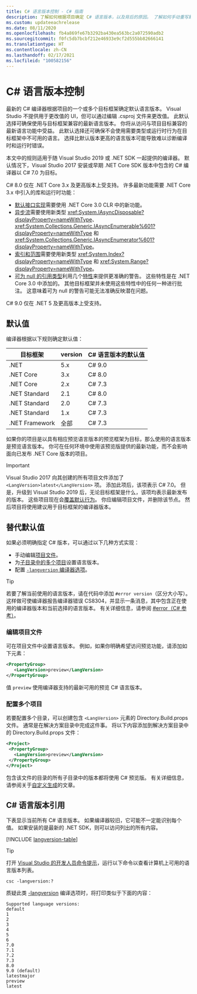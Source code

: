 ```yaml
---
title: C# 语言版本控制 - C# 指南
description: 了解如何根据项目确定 C# 语言版本，以及背后的原因。 了解如何手动重写默认值。
ms.custom: updateeachrelease
ms.date: 08/11/2020
ms.openlocfilehash: fb4a869fe67b3292ba430ea563bc2a072590adb2
ms.sourcegitcommit: f0fc5db7bcbf212e46933e9cf2d555bb82666141
ms.translationtype: HT
ms.contentlocale: zh-CN
ms.lasthandoff: 02/17/2021
ms.locfileid: "100582156"
---
```

# <a name="c-language-versioning"></a>C# 语言版本控制

最新的 C# 编译器根据项目的一个或多个目标框架确定默认语言版本。 Visual Studio 不提供用于更改值的 UI，但可以通过编辑 .csproj 文件来更改值。 此默认选择可确保使用与目标框架兼容的最新语言版本。 你将从访问与项目目标兼容的最新语言功能中受益。 此默认选择还可确保不会使用需要类型或运行时行为在目标框架中不可用的语言。 选择比默认版本更高的语言版本可能导致难以诊断编译时和运行时错误。

本文中的规则适用于随 Visual Studio 2019 或 .NET SDK 一起提供的编译器。 默认情况下，Visual Studio 2017 安装或早期 .NET Core SDK 版本中包含的 C# 编译器以 C# 7.0 为目标。

C# 8.0 仅在 .NET Core 3.x 及更高版本上受支持。 许多最新功能需要 .NET Core 3.x 中引入的库和运行时功能：

- [默认接口实现](../whats-new/csharp-8.md#default-interface-methods)需要使用 .NET Core 3.0 CLR 中的新功能。
- [异步流](../whats-new/csharp-8.md#asynchronous-streams)需要使用新类型 <xref:System.IAsyncDisposable?displayProperty=nameWithType>、<xref:System.Collections.Generic.IAsyncEnumerable%601?displayProperty=nameWithType> 和 <xref:System.Collections.Generic.IAsyncEnumerator%601?displayProperty=nameWithType>。
- [索引和范围](../whats-new/csharp-8.md#indices-and-ranges)需要使用新类型 <xref:System.Index?displayProperty=nameWithType> 和 <xref:System.Range?displayProperty=nameWithType>。
- [可为 null 的引用类型](../whats-new/csharp-8.md#nullable-reference-types)利用几个[特性](attributes/nullable-analysis.md)来提供更准确的警告。 这些特性是在 .NET Core 3.0 中添加的。 其他目标框架并未使用这些特性中的任何一种进行批注。 这意味着可为 null 的警告可能无法准确反映潜在问题。

C# 9.0 仅在 .NET 5 及更高版本上受支持。

## <a name="defaults"></a>默认值

编译器根据以下规则确定默认值：

| 目标框架 | version | C# 语言版本的默认值 |
|------------------|---------|-----------------------------|
| .NET             | 5.x     | C# 9.0                      |
| .NET Core        | 3.x     | C# 8.0                      |
| .NET Core        | 2.x     | C# 7.3                      |
| .NET Standard    | 2.1     | C# 8.0                      |
| .NET Standard    | 2.0     | C# 7.3                      |
| .NET Standard    | 1.x     | C# 7.3                      |
| .NET Framework   | 全部     | C# 7.3                      |

如果你的项目是以具有相应预览语言版本的预览框架为目标，那么使用的语言版本是预览语言版本。 你可在任何环境中使用该预览版提供的最新功能，而不会影响面向已发布 .NET Core 版本的项目。

> [!IMPORTANT]
> Visual Studio 2017 向其创建的所有项目文件添加了 `<LangVersion>latest</LangVersion>` 项。 添加此项后，该项表示 C# 7.0。 但是，升级到 Visual Studio 2019 后，无论目标框架是什么，该项均表示最新发布的版本。 这些项目现在会[覆盖默认行为](#override-a-default)。 你应编辑项目文件，并删除该节点。 然后项目将使用建议用于目标框架的编译器版本。

## <a name="override-a-default"></a>替代默认值

如果必须明确指定 C# 版本，可以通过以下几种方式实现：

- 手动编辑[项目文件](#edit-the-project-file)。
- 为[子目录中的多个项目](#configure-multiple-projects)设置语言版本。
- 配置 [`-langversion` 编译器选项](compiler-options/langversion-compiler-option.md)。

> [!TIP]
> 若要了解当前使用的语言版本，请在代码中添加 `#error version`（区分大小写）。 这样做可使编译器报告编译器错误 CS8304，并显示一条消息，其中包含正在使用的编译器版本和当前选择的语言版本。 有关详细信息，请参阅 [#error（C# 参考）](preprocessor-directives/preprocessor-error.md)。

### <a name="edit-the-project-file"></a>编辑项目文件

可在项目文件中设置语言版本。 例如，如果你明确希望访问预览功能，请添加如下元素：

```xml
<PropertyGroup>
   <LangVersion>preview</LangVersion>
</PropertyGroup>
```

值 `preview` 使用编译器支持的最新可用的预览 C# 语言版本。

### <a name="configure-multiple-projects"></a>配置多个项目

若要配置多个目录，可以创建包含 `<LangVersion>` 元素的 Directory.Build.props 文件。 通常是在解决方案目录中完成这件事。 将以下内容添加到解决方案目录中的 Directory.Build.props 文件：

```xml
<Project>
 <PropertyGroup>
   <LangVersion>preview</LangVersion>
 </PropertyGroup>
</Project>
```

包含该文件的目录的所有子目录中的版本都将使用 C# 预览版。 有关详细信息，请参阅关于[自定义生成](/visualstudio/msbuild/customize-your-build)的文章。

## <a name="c-language-version-reference"></a>C# 语言版本引用

下表显示当前所有 C# 语言版本。 如果编译器较旧，它可能不一定能识别每个值。 如果安装的是最新的 .NET SDK，则可以访问列出的所有内容。

[!INCLUDE [langversion-table](includes/langversion-table.md)]

> [!TIP]
> 打开 [Visual Studio 的开发人员命令提示](../../framework/tools/developer-command-prompt-for-vs.md)，运行以下命令以查看计算机上可用的语言版本列表。
>
> ```CMD
> csc -langversion:?
> ```
>
> 质疑此类 [-langversion](compiler-options/langversion-compiler-option.md) 编译选项时，将打印类似于下面的内容：
>
> ```CMD
> Supported language versions:
> default
> 1
> 2
> 3
> 4
> 5
> 6
> 7.0
> 7.1
> 7.2
> 7.3
> 8.0
> 9.0 (default)
> latestmajor
> preview
> latest
> ```
